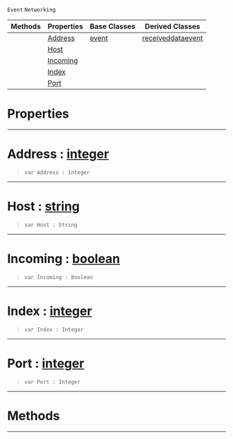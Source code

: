  `Event` `Networking`



|Methods|Properties|Base Classes|Derived Classes|
|---|---|---|---|
| |[Address](connectionevent.md#address-zilch-engine-docu)|[event](event.md)|[receiveddataevent](receiveddataevent.md)|
| |[Host](connectionevent.md#host-zilch-engine-documen)| | |
| |[Incoming](connectionevent.md#incoming-zilch-engine-doc)| | |
| |[Index](connectionevent.md#index-zilch-engine-docume)| | |
| |[Port](connectionevent.md#port-zilch-engine-documen)| | |


 #  Properties


---  
 #  Address : [integer](../nada_base_types/integer.md)

> 
> ```TS:Nada
> var Address : Integer


---  
 #  Host : [string](../nada_base_types/string.md)

> 
> ```TS:Nada
> var Host : String


---  
 #  Incoming : [boolean](../nada_base_types/boolean.md)

> 
> ```TS:Nada
> var Incoming : Boolean


---  
 #  Index : [integer](../nada_base_types/integer.md)

> 
> ```TS:Nada
> var Index : Integer


---  
 #  Port : [integer](../nada_base_types/integer.md)

> 
> ```TS:Nada
> var Port : Integer


---  
 #  Methods


---  
 

 